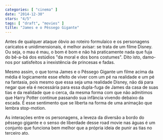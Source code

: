 ```yaml
---
categories: [ "cinema" ]
date: "2014-12-30"
stars: "4/5"
tags: [ "draft", "movies" ]
title: "James e o Pêssego Gigante"
---
```

Antes de qualquer ataque óbvio ao roteiro formulaico e os personagens
caricatos e unidimensionais, é melhor avisar: se trata de um filme
Disney. Ou seja, o mau é mau, o bom é bom e não há praticamente nada
que fuja do bê-a-bá dos estúdios "da moral e dos bons costumes". Dito
isto, damo-nos por satisfeitos a inexistência de princesas e fadas.

Mesmo assim, o que torna James e o Pêssego Gigante um filme acima
da média é logicamente esse efeito de viver com um pé na realidade
e um pé na fantasia, pois mesmo que essa seja uma realidade Disney,
não dá para negar que ela é necessária para essa dupla-fuga de James
da casa de suas tias e da realidade que o cerca, da mesma forma com que
não admitimos que Harry Potter continue passando sua infância vivendo
debaixo da escada. É esse sentimento que se liberta na forma de uma
animação que lembra stop-motion.

As interações entre os personagens, a leveza da diversão a bordo do
pêssego gigante e o senso de liberdade desse road movie nas águas é
um conjunto que funciona bem melhor que a própria ideia de punir as
tias no terceiro ato.
